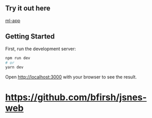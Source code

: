 ## Try it out here

[ml-app](https://ml-app-felickslindgren.vercel.app/)

## Getting Started

First, run the development server:

```bash
npm run dev
# or
yarn dev
```

Open [http://localhost:3000](http://localhost:3000) with your browser to see the result.

# https://github.com/bfirsh/jsnes-web
